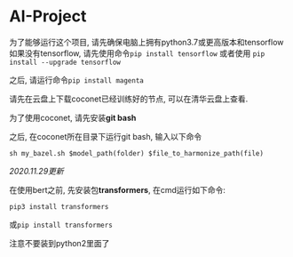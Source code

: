 # AI-Project
为了能够运行这个项目, 请先确保电脑上拥有python3.7或更高版本和tensorflow
如果没有tensorflow, 请先使用命令`pip install tensorflow` 或者使用 `pip install --upgrade tensorflow`

之后, 请运行命令`pip install magenta`

请先在云盘上下载coconet已经训练好的节点, 可以在清华云盘上查看.

为了使用coconet, 请先安装**git bash**

之后, 在coconet所在目录下运行git bash, 输入以下命令

`sh my_bazel.sh $model_path(folder) $file_to_harmonize_path(file)`



*2020.11.29更新*

在使用bert之前, 先安装包**transformers**, 在cmd运行如下命令:

`pip3 install transformers`

或`pip install transformers`

注意不要装到python2里面了



